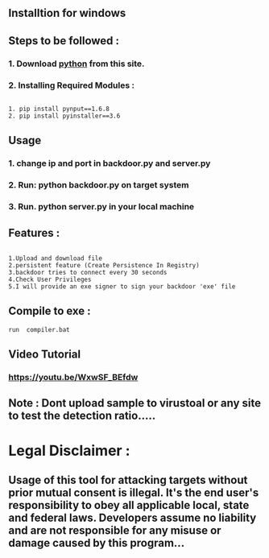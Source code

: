 

## Installtion for windows
## Steps to be followed :
### 1. Download <a href="https://www.python.org/downloads/release/python-391/">python</a> from this site.
### 2. Installing Required Modules :
``` 

1. pip install pynput==1.6.8
2. pip install pyinstaller==3.6
```
## Usage
### 1. change ip and port in backdoor.py and server.py
### 2. Run: python backdoor.py on target system
### 3. Run. python server.py in your local machine
## Features :
```

1.Upload and download file
2.persistent feature (Create Persistence In Registry)
3.backdoor tries to connect every 30 seconds 
4.Check User Privileges
5.I will provide an exe signer to sign your backdoor 'exe' file 
```
## Compile to exe :
```
run  compiler.bat
```
##  Video Tutorial 
### https://youtu.be/WxwSF_BEfdw
## Note : Dont upload sample to virustoal or any site to test the detection ratio.....
# Legal Disclaimer :
## Usage of this tool for attacking targets without prior mutual consent is illegal. It's the end user's responsibility to obey all applicable local, state and federal laws. Developers assume no liability and are not responsible for any misuse or damage caused by this program...
